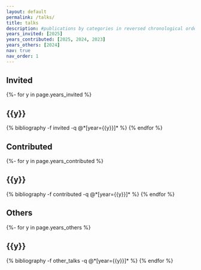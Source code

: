```yaml
---
layout: default
permalink: /talks/
title: talks
description: #publications by categories in reversed chronological order. generated by jekyll-scholar.
years_invited: [2025]
years_contributed: [2025, 2024, 2023]
years_others: [2024]
nav: true
nav_order: 1
---
```


<h2 data-i18n="talks.invited">Invited</h2>

<div class="publications">

{%- for y in page.years_invited %}
  <h2 class="year">{{y}}</h2>
  {% bibliography -f invited -q @*[year={{y}}]* %}
{% endfor %}

</div>

<h2 data-i18n="talks.contributed">Contributed</h2>

<div class="publications">

{%- for y in page.years_contributed %}
  <h2 class="year">{{y}}</h2>
  {% bibliography -f contributed -q @*[year={{y}}]* %}
{% endfor %}

</div>


<h2 data-i18n="talks.others">Others</h2>

<div class="publications">

{%- for y in page.years_others %}
  <h2 class="year">{{y}}</h2>
  {% bibliography -f other_talks -q @*[year={{y}}]* %}
{% endfor %}

</div>
